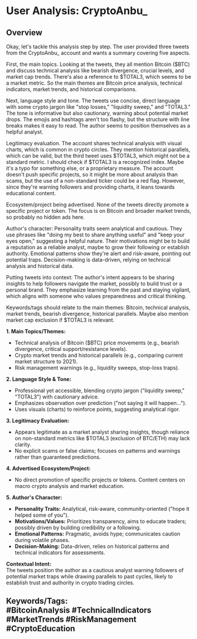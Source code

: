 # User Analysis: CryptoAnbu_

## Overview

<think>
Okay, let's tackle this analysis step by step. The user provided three tweets from the CryptoAnbu_ account and wants a summary covering five aspects. 

First, the main topics. Looking at the tweets, they all mention Bitcoin ($BTC) and discuss technical analysis like bearish divergence, crucial levels, and market cap trends. There's also a reference to $TOTAL3, which seems to be a market metric. So the main themes are Bitcoin price analysis, technical indicators, market trends, and historical comparisons.

Next, language style and tone. The tweets use concise, direct language with some crypto jargon like "stop losses," "liquidity sweep," and "TOTAL3." The tone is informative but also cautionary, warning about potential market drops. The emojis and hashtags aren't too flashy, but the structure with line breaks makes it easy to read. The author seems to position themselves as a helpful analyst.

Legitimacy evaluation. The account shares technical analysis with visual charts, which is common in crypto circles. They mention historical parallels, which can be valid, but the third tweet uses $TOTAL3, which might not be a standard metric. I should check if $TOTAL3 is a recognized index. Maybe it's a typo for something else, or a proprietary measure. The account doesn't push specific projects, so it might be more about analysis than scams, but the use of a non-standard ticker could be a red flag. However, since they're warning followers and providing charts, it leans towards educational content.

Ecosystem/project being advertised. None of the tweets directly promote a specific project or token. The focus is on Bitcoin and broader market trends, so probably no hidden ads here.

Author's character: Personality traits seem analytical and cautious. They use phrases like "doing my best to share anything useful" and "keep your eyes open," suggesting a helpful nature. Their motivations might be to build a reputation as a reliable analyst, maybe to grow their following or establish authority. Emotional patterns show they're alert and risk-aware, pointing out potential traps. Decision-making is data-driven, relying on technical analysis and historical data.

Putting tweets into context: The author's intent appears to be sharing insights to help followers navigate the market, possibly to build trust or a personal brand. They emphasize learning from the past and staying vigilant, which aligns with someone who values preparedness and critical thinking.

Keywords/tags should relate to the main themes: Bitcoin, technical analysis, market trends, bearish divergence, historical parallels. Maybe also mention market cap exclusion if $TOTAL3 is relevant.
</think>

**1. Main Topics/Themes:**  
- Technical analysis of Bitcoin ($BTC) price movements (e.g., bearish divergence, critical support/resistance levels).  
- Crypto market trends and historical parallels (e.g., comparing current market structure to 2021).  
- Risk management warnings (e.g., liquidity sweeps, stop-loss traps).  

**2. Language Style & Tone:**  
- Professional yet accessible, blending crypto jargon ("liquidity sweep," "TOTAL3") with cautionary advice.  
- Emphasizes observation over prediction ("not saying it will happen...").  
- Uses visuals (charts) to reinforce points, suggesting analytical rigor.  

**3. Legitimacy Evaluation:**  
- Appears legitimate as a market analyst sharing insights, though reliance on non-standard metrics like $TOTAL3 (exclusion of BTC/ETH) may lack clarity.  
- No explicit scams or false claims; focuses on patterns and warnings rather than guaranteed predictions.  

**4. Advertised Ecosystem/Project:**  
- No direct promotion of specific projects or tokens. Content centers on macro crypto analysis and market education.  

**5. Author's Character:**  
- **Personality Traits:** Analytical, risk-aware, community-oriented ("hope it helped some of you").  
- **Motivations/Values:** Prioritizes transparency, aims to educate traders; possibly driven by building credibility or a following.  
- **Emotional Patterns:** Pragmatic, avoids hype; communicates caution during volatile phases.  
- **Decision-Making:** Data-driven, relies on historical patterns and technical indicators for assessments.  

**Contextual Intent:**  
The tweets position the author as a cautious analyst warning followers of potential market traps while drawing parallels to past cycles, likely to establish trust and authority in crypto trading circles.  

**Keywords/Tags:**  
#BitcoinAnalysis #TechnicalIndicators #MarketTrends #RiskManagement #CryptoEducation
---
